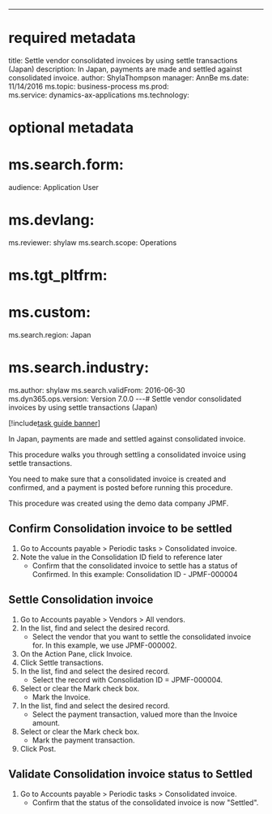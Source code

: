 --- 
# required metadata 
 
title: Settle vendor consolidated invoices by using settle transactions (Japan)
description: In Japan, payments are made and settled against consolidated invoice. 
author: ShylaThompson
manager: AnnBe 
ms.date: 11/14/2016
ms.topic: business-process 
ms.prod:  
ms.service: dynamics-ax-applications 
ms.technology:  
 
# optional metadata 
 
# ms.search.form:   
audience: Application User 
# ms.devlang:  
ms.reviewer: shylaw
ms.search.scope: Operations 
# ms.tgt_pltfrm:  
# ms.custom:  
ms.search.region: Japan
# ms.search.industry: 
ms.author: shylaw
ms.search.validFrom: 2016-06-30 
ms.dyn365.ops.version: Version 7.0.0 
---# Settle vendor consolidated invoices by using settle transactions (Japan)

[!include[task guide banner](../../includes/task-guide-banner.md)]

In Japan, payments are made and settled against consolidated invoice.

This procedure walks you through settling a consolidated invoice using settle transactions.

You need to make sure that a consolidated invoice is created and confirmed, and a payment is posted before running this procedure. 

This procedure was created using the demo data company JPMF.


## Confirm Consolidation invoice to be settled
1. Go to Accounts payable > Periodic tasks > Consolidated invoice.
2. Note the value in the Consolidation ID field to reference later
    * Confirm that the consolidated invoice to settle has a status of Confirmed.    In this example: Consolidation ID - JPMF-000004  

## Settle Consolidation invoice 
1. Go to Accounts payable > Vendors > All vendors.
2. In the list, find and select the desired record.
    * Select the vendor that you want to settle the consolidated invoice for. In this example, we use JPMF-000002.  
3. On the Action Pane, click Invoice.
4. Click Settle transactions.
5. In the list, find and select the desired record.
    * Select the record with Consolidation ID = JPMF-000004.  
6. Select or clear the Mark check box.
    * Mark the Invoice.  
7. In the list, find and select the desired record.
    * Select the payment transaction, valued more than the Invoice amount.  
8. Select or clear the Mark check box.
    * Mark the payment transaction.  
9. Click Post.

## Validate Consolidation invoice status to Settled
1. Go to Accounts payable > Periodic tasks > Consolidated invoice.
    * Confirm that the status of the consolidated invoice is now "Settled".  

